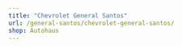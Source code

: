 ```yaml
---
title: "Chevrolet General Santos"
url: /general-santos/chevrolet-general-santos/
shop: Autohaus
---
```

